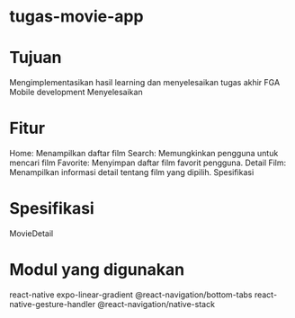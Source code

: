 # tugas-movie-app

# Tujuan
Mengimplementasikan hasil learning dan menyelesaikan tugas akhir FGA Mobile development 
Menyelesaikan
# Fitur
Home: Menampilkan daftar film
Search: Memungkinkan pengguna untuk mencari film
Favorite: Menyimpan daftar film favorit pengguna.
Detail Film: Menampilkan informasi detail tentang film yang dipilih.
Spesifikasi
# Spesifikasi
MovieDetail
# Modul yang digunakan
react-native
expo-linear-gradient
@react-navigation/bottom-tabs
react-native-gesture-handler
@react-navigation/native-stack


